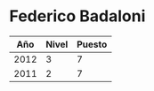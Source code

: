 # Federico Badaloni

| Año | Nivel | Puesto |
| --- | --- | --- |
| 2012 | 3 | 7 |
| 2011 | 2 | 7 |
